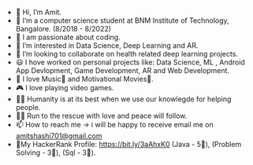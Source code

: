 - 👋 Hi, I’m Amit.
- 🌱 I’m a computer science student at BNM Institute of Technology, Bangalore. (8/2018 - 8/2022)
- 🙌 I am passionate about coding.
- 👀 I’m interested in Data Science, Deep Learning and AR.
- 💞️ I’m looking to collaborate on health related deep learning projects.
- 😃 I hove worked on personal projects like: Data Science, ML , Android App Devlopment, Game Development, AR and Web Development.
- 💖 I love Music🎵 and Motivational Movies🎥.
- 🎮 I love playing video games.
- 🐱‍🏍 Humanity is at its best when we use our knowlegde for helping people.
- 🐱‍🏍 Run to the rescue with love and peace will follow.
- 📫 How to reach me -> i will be happy to receive email me on amitshashi701@gmail.com
- 🌟My HackerRank Profile: https://bit.ly/3aAhxK0 (Java - 5🌟), (Problem Solving - 3🌟), (Sql - 3🌟).
<!---
AmitShashi/AmitShashi is a ✨ special ✨ repository because its `README.md` (this file) appears on your GitHub profile.
You can click the Preview link to take a look at your changes.
--->

